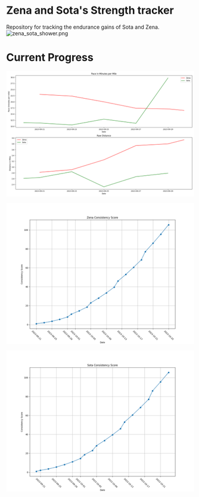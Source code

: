 # Zena and Sota's Strength tracker
Repository for tracking the endurance gains of Sota and Zena.
![zena_sota_shower.png](zena_sota_shower.png)


# Current Progress
![pace_graph.png](pace_graph.png)

![zena_score_plot.png](zena_score_plot.png)

![sota_score_plot.png](sota_score_plot.png)